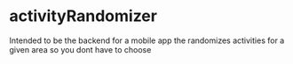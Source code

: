 # activityRandomizer
Intended to be the backend for a mobile app the randomizes activities for a given area so you dont have to choose
